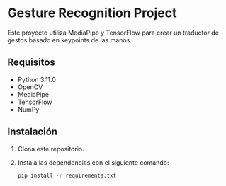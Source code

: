 # Gesture Recognition Project

Este proyecto utiliza MediaPipe y TensorFlow para crear un traductor de gestos basado en keypoints de las manos.

## Requisitos

- Python 3.11.0
- OpenCV
- MediaPipe
- TensorFlow
- NumPy

## Instalación

1. Clona este repositorio.
2. Instala las dependencias con el siguiente comando:

   ```bash
   pip install -r requirements.txt
